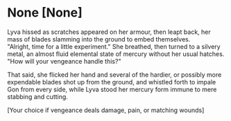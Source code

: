 # None [None]
Lyva hissed as scratches appeared on her armour, then leapt back, her mass of blades slamming into the ground to embed themselves.    
"Alright, time for a little experiment." She breathed, then turned to a silvery metal, an almost fluid elemental state of mercury without her usual hatches. "How will your vengeance handle this?"     

That said, she flicked her hand and several of the hardier, or possibly more expendable blades shot up from the ground, and whistled forth to impale Gon from every side, while Lyva stood her mercury form immune to mere stabbing and cutting.     

[Your choice if vengeance deals damage, pain, or matching wounds]

